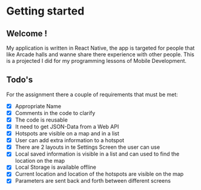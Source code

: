 # Getting started

## Welcome !

My application is written in React Native, the app is targeted for people that like Arcade halls and wanne share there experience with other people. This is a projected I did for my programming lessons of Mobile Development.

## Todo's

For the assignment there a couple of requirements that must be met:

* [x] Appropriate Name
* [x] Comments in the code to clarify
* [x] The code is reusable
* [x] It need to get JSON-Data from a Web API
* [x] Hotspots are visible on a map and in a list
* [x] User can add extra information to a hotspot
* [x] There are 2 layouts in te Settings Screen the user can use
* [x] Local saved information is visible in a list and can used to find the location on the map
* [x] Local Storage is available offline
* [x] Current location and location of the hotspots are visible on the map
* [x] Parameters are sent back and forth between different screens
